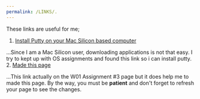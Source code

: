 ```yaml
---
permalink: /LINKS/.
---
```


These links are useful for me;

1. [Install Putty on your Mac Silicon based computer](https://rajivverma.me/blog/tech/how-to-install-putty-on-macbook-air-m1/)

...Since I am a Mac Silicon user, downloading applications is not that easy. I try to kept up with OS assignments and found this link so i can install putty. 
2. [Made this page](https://github.com/adam-p/markdown-here/wiki/Markdown-Cheatsheet#links)

...This link actually on the W01 Assignment #3 page but it does help me to made this page. By the way, you must be **patient** and don't forget to refresh your page to see the changes.